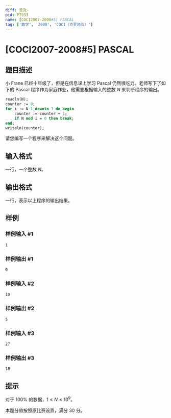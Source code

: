 ```yaml
---
diff: 普及-
pid: P7933
name: [COCI2007-2008#5] PASCAL
tag: ['数学', '2008', 'COCI（克罗地亚）']
---
```

# [COCI2007-2008#5] PASCAL
## 题目描述

小 Frane 已经十年级了，但是在信息课上学习 Pascal 仍然很吃力。老师写下了如下的 Pascal 程序作为家庭作业，他需要根据输入的整数 $N$ 来判断程序的输出。

```pascal
readln(N);
counter := 0;
for i := N-1 downto 1 do begin
	counter := counter + 1;
	if N mod i = 0 then break;
end;
writeln(counter); 
```

请您编写一个程序来解决这个问题。
## 输入格式

一行，一个整数 $N$。
## 输出格式

一行，表示以上程序的输出结果。
## 样例

### 样例输入 #1
```
1
```
### 样例输出 #1
```
0
```
### 样例输入 #2
```
10
```
### 样例输出 #2
```
5
```
### 样例输入 #3
```
27
```
### 样例输出 #3
```
18
```
## 提示

对于 $100\%$ 的数据，$1\le N\le10^9$。

本题分值按照原比赛设置，满分 $30$ 分。
